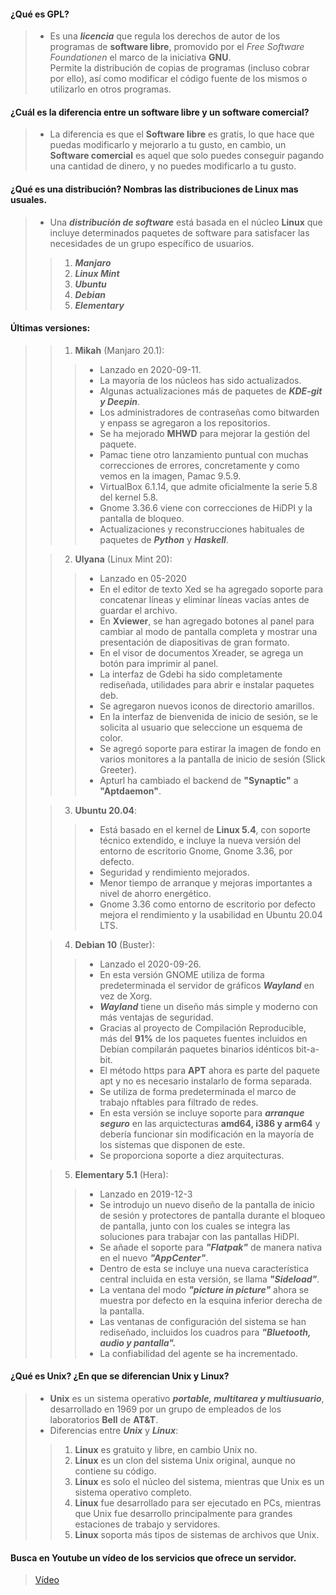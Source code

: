 #### ¿Qué es GPL? 
>  * Es una ***licencia*** que regula los derechos de autor de los programas de **software libre**, promovido por el _Free Software Foundationen_ el marco de la iniciativa **GNU**.  
Permite la distribución de copias de programas (incluso cobrar por ello), así como modificar el código fuente de los mismos o utilizarlo en otros programas. 
#### ¿Cuál es la diferencia entre un software libre y un software comercial? 
> * La diferencia es que el __Software libre__ es gratis, lo que hace que puedas modificarlo y mejorarlo a tu gusto, en cambio, un __Software comercial__ es aquel que solo puedes conseguir pagando una cantidad de dinero, y no puedes modificarlo a tu gusto.  
#### ¿Qué es una distribución? Nombras las distribuciones de Linux mas usuales. 
> * Una ***distribución de software*** está basada en el núcleo **Linux** que incluye determinados paquetes de software para satisfacer las necesidades de un grupo específico de usuarios. 
>> 1. ***Manjaro***
>> 2. ***Linux Mint***
>> 3. ***Ubuntu***
>> 4. ***Debian***
>> 5. ***Elementary*** 
#### Últimas versiones: 
>> 1. **Mikah** (Manjaro 20.1):
>>> * Lanzado en 2020-09-11.
>>> * La mayoría de los núcleos has sido actualizados.  
>>> * Algunas actualizaciones más de paquetes de ***KDE-git y Deepin***.  
>>> * Los administradores de contraseñas como bitwarden y enpass se agregaron a los repositorios.
>>> * Se ha mejorado **MHWD** para mejorar la gestión del paquete.  
>>> * Pamac tiene otro lanzamiento puntual con muchas correcciones de errores, concretamente y como vemos en la imagen, Pamac 9.5.9.
>>> * VirtualBox 6.1.14, que admite oficialmente la serie 5.8 del kernel 5.8.  
>>> * Gnome 3.36.6 viene con correcciones de HiDPI y la pantalla de bloqueo.  
>>> * Actualizaciones y reconstrucciones habituales de paquetes de ***Python*** y ***Haskell***. 
>
>> 2. **Ulyana** (Linux Mint 20): 
>>> * Lanzado en 05-2020
>>> * En el editor de texto Xed se ha agregado soporte para concatenar líneas y eliminar líneas vacías antes de guardar el archivo.
>>> * En **Xviewer**, se han agregado botones al panel para cambiar al modo de pantalla completa y mostrar una presentación de diapositivas de gran formato.
>>> * En el visor de documentos Xreader, se agrega un botón para imprimir al panel.
>>> * La interfaz de Gdebi ha sido completamente rediseñada, utilidades para abrir e instalar paquetes deb.
>>> * Se agregaron nuevos iconos de directorio amarillos.
>>> * En la interfaz de bienvenida de inicio de sesión, se le solicita al usuario que seleccione un esquema de color.
>>> * Se agregó soporte para estirar la imagen de fondo en varios monitores a la pantalla de inicio de sesión (Slick Greeter).
>>> * Apturl ha cambiado el backend de **"Synaptic"** a **"Aptdaemon"**. 
>
>> 3. **Ubuntu 20.04**: 
>>> * Está basado en el kernel de **Linux 5.4**, con soporte técnico extendido, e incluye la nueva versión del entorno de escritorio Gnome, Gnome 3.36, por defecto.
>>> * Seguridad y rendimiento mejorados.
>>> * Menor tiempo de arranque y mejoras importantes a nivel de ahorro energético.
>>> * Gnome 3.36 como entorno de escritorio por defecto mejora el rendimiento y la usabilidad en Ubuntu 20.04 LTS. 
>
>> 4. **Debian 10** (Buster): 
>>> * Lanzado el 2020-09-26.
>>> * En esta versión GNOME utiliza de forma predeterminada el servidor de gráficos ***Wayland*** en vez de Xorg. 
>>> * ***Wayland*** tiene un diseño más simple y moderno con más ventajas de seguridad.
>>> * Gracias al proyecto de Compilación Reproducible, más del **91%** de los paquetes fuentes incluidos en Debian compilarán paquetes binarios idénticos bit-a-bit.
>>> * El método https para **APT** ahora es parte del paquete apt y no es necesario instalarlo de forma separada. 
>>> * Se utiliza de forma predeterminada el marco de trabajo nftables para filtrado de redes.
>>> * En esta versión se incluye soporte para ***arranque seguro*** en las arquictecturas **amd64, i386 y arm64** y debería funcionar sin modificación en la mayoría de los sistemas que disponen de este.
>>> * Se proporciona soporte a diez arquitecturas. 
>
>> 5. **Elementary 5.1** (Hera):
>>> * Lanzado en 2019-12-3
>>> *  Se introdujo un nuevo diseño de la pantalla de inicio de sesión y protectores de pantalla durante el bloqueo de pantalla, junto con los cuales se integra las soluciones para trabajar con las pantallas HiDPI.
>>> * Se añade el soporte para ***"Flatpak"*** de manera nativa en el nuevo ***"AppCenter"***.
>>> * Dentro de esta se incluye una nueva característica central incluida en esta versión, se llama ***"Sideload"***.
>>> * La ventana del modo ***"picture in picture"*** ahora se muestra por defecto en la esquina inferior derecha de la pantalla.
>>> * Las ventanas de configuración del sistema se han rediseñado, incluidos los cuadros para ***"Bluetooth, audio y pantalla".***
>>> * La confiabilidad del agente se ha incrementado. 

#### ¿Qué es Unix? ¿En que se diferencian Unix y Linux? 
> * **Unix** es un sistema operativo ***portable, multitarea y multiusuario***, desarrollado en 1969 por un grupo de empleados de los laboratorios **Bell** de **AT&T**. 
> * Diferencias entre ***Unix*** y ***Linux***: 
>> 1. **Linux** es gratuito y libre, en cambio Unix no.
>> 2. **Linux** es un clon del sistema Unix original, aunque no contiene su código.
>> 3. **Linux** es solo el núcleo del sistema, mientras que Unix es un sistema operativo completo.
>> 4. **Linux** fue desarrollado para ser ejecutado en PCs, mientras que Unix fue desarrollo principalmente para grandes estaciones de trabajo y servidores.
>> 5. **Linux** soporta más tipos de sistemas de archivos que Unix. 
 
#### Busca en Youtube un vídeo de los servicios que ofrece un servidor. 
> [Vídeo](https://www.youtube.com/watch?v=hhOPnVb040s)

